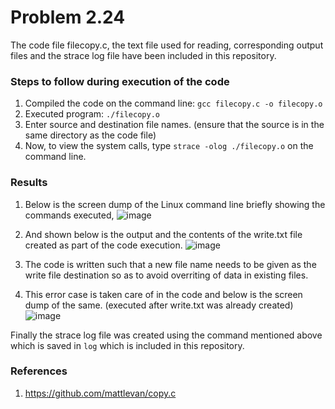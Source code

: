 # Problem 2.24 
The code file filecopy.c, the text file used for reading, corresponding output files and the strace log file have been included in this repository.

### Steps to follow during execution of the code
1. Compiled the code on the command line: `gcc filecopy.c -o filecopy.o`
2. Executed program: `./filecopy.o`
3. Enter source and destination file names. (ensure that the source is in the same directory as the code file)
4. Now, to view the system calls, type `strace -olog ./filecopy.o` on the command line.

### Results
1. Below is the screen dump of the Linux command line briefly showing the commands executed,
![image](https://user-images.githubusercontent.com/67586625/143709696-a1fb8d01-e7da-4aff-95ed-d7fbb03a993c.png)

2. And shown below is the output and the contents of the write.txt file created as part of the code execution.
![image](https://user-images.githubusercontent.com/67586625/143712908-336cf13c-5816-4993-8799-0af6036dfa58.png)

3. The code is written such that a new file name needs to be given as the write file destination so as to avoid overriting of data in existing files. 
4. This error case is taken care of in the code and below is the screen dump of the same. (executed after write.txt was already created)
![image](https://user-images.githubusercontent.com/67586625/143715874-ef45c906-cd2d-4dd0-b53c-ded4aa8cc380.png)

Finally the strace log file was created using the command mentioned above which is saved in `log` which is included in this repository.
### References
1. https://github.com/mattlevan/copy.c

